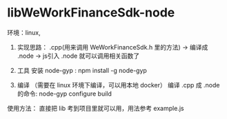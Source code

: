 # libWeWorkFinanceSdk-node

环境：linux, 

1. 实现思路：
   .cpp(用来调用 WeWorkFinanceSdk.h 里的方法)  ->  编译成 .node  ->  js引入 .node 就可以调用相关函数了

2. 工具
   安装 node-gyp :
   npm install -g node-gyp

3. 编译 （需要在 linux 环境下编译，可以用本地 docker）
   编译 .cpp 成 .node 的命令: node-gyp configure build


使用方法： 直接把 lib 考到项目里就可以用，用法参考 example.js